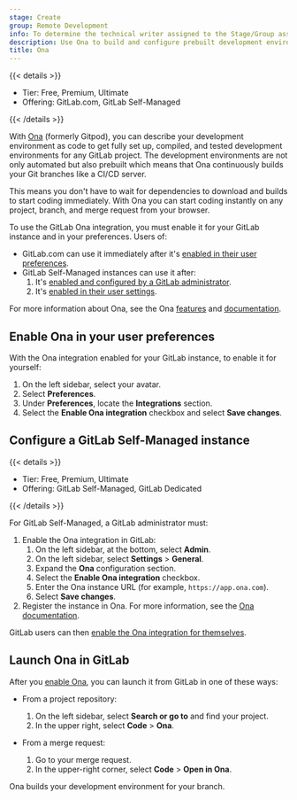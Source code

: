 ```yaml
---
stage: Create
group: Remote Development
info: To determine the technical writer assigned to the Stage/Group associated with this page, see https://handbook.gitlab.com/handbook/product/ux/technical-writing/#assignments
description: Use Ona to build and configure prebuilt development environments for your GitLab project.
title: Ona
---
```


{{< details >}}

- Tier: Free, Premium, Ultimate
- Offering: GitLab.com, GitLab Self-Managed

{{< /details >}}

With [Ona](https://ona.com/) (formerly Gitpod), you can describe your development environment as code to get fully
set up, compiled, and tested development environments for any GitLab project. The development
environments are not only automated but also prebuilt which means that Ona continuously builds
your Git branches like a CI/CD server.

This means you don't have to wait for dependencies to download and builds to start
coding immediately. With Ona you can start coding instantly on any project, branch, and merge
request from your browser.

To use the GitLab Ona integration, you must enable it for your GitLab instance and in your preferences. Users of:

- GitLab.com can use it immediately after it's [enabled in their user preferences](#enable-ona-in-your-user-preferences).
- GitLab Self-Managed instances can use it after:
  1. It's [enabled and configured by a GitLab administrator](#configure-a-gitlab-self-managed-instance).
  1. It's [enabled in their user settings](#enable-ona-in-your-user-preferences).

For more information about Ona, see the Ona [features](https://ona.com/) and
[documentation](https://ona.com/docs).

## Enable Ona in your user preferences

With the Ona integration enabled for your GitLab instance, to enable it for yourself:

1. On the left sidebar, select your avatar.
1. Select **Preferences**.
1. Under **Preferences**, locate the **Integrations** section.
1. Select the **Enable Ona integration** checkbox and select **Save changes**.

## Configure a GitLab Self-Managed instance

{{< details >}}

- Tier: Free, Premium, Ultimate
- Offering: GitLab Self-Managed, GitLab Dedicated

{{< /details >}}

For GitLab Self-Managed, a GitLab administrator must:

1. Enable the Ona integration in GitLab:
   1. On the left sidebar, at the bottom, select **Admin**.
   1. On the left sidebar, select **Settings** > **General**.
   1. Expand the **Ona** configuration section.
   1. Select the **Enable Ona integration** checkbox.
   1. Enter the Ona instance URL (for example, `https://app.ona.com`).
   1. Select **Save changes**.
1. Register the instance in Ona. For more information, see the [Ona documentation](https://ona.com/docs/ona/source-control/gitlab).

GitLab users can then [enable the Ona integration for themselves](#enable-ona-in-your-user-preferences).

## Launch Ona in GitLab

After you [enable Ona](#enable-ona-in-your-user-preferences),
you can launch it from GitLab in one of these ways:

- From a project repository:
  1. On the left sidebar, select **Search or go to** and find your project.
  1. In the upper right, select **Code** > **Ona**.

- From a merge request:
  1. Go to your merge request.
  1. In the upper-right corner, select **Code** > **Open in Ona**.

Ona builds your development environment for your branch.
